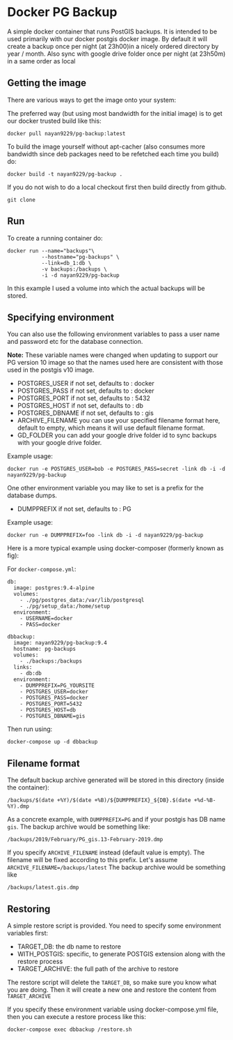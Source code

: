 # Docker PG Backup


A simple docker container that runs PostGIS backups. It is intended to be used
primarily with our docker postgis docker image. By default it will create a backup once per night (at 23h00)in a 
nicely ordered directory by year / month. Also sync with google drive folder once per night (at 23h50m) in a same order as local

## Getting the image

There are various ways to get the image onto your system:


The preferred way (but using most bandwidth for the initial image) is to
get our docker trusted build like this:


```
docker pull nayan9229/pg-backup:latest
```

To build the image yourself without apt-cacher (also consumes more bandwidth
since deb packages need to be refetched each time you build) do:

```
docker build -t nayan9229/pg-backup .
```

If you do not wish to do a local checkout first then build directly from github.

```
git clone
```

## Run


To create a running container do:

```
docker run --name="backups"\
           --hostname="pg-backups" \
           --link=db_1:db \
           -v backups:/backups \
           -i -d nayan9229/pg-backup
```
           
In this example I used a volume into which the actual backups will be
stored.

## Specifying environment


You can also use the following environment variables to pass a 
user name and password etc for the database connection.

**Note:** These variable names were changed when updating to support our PG version 10 image so that the names used here are consistent with those used in the postgis v10 image.

* POSTGRES_USER if not set, defaults to : docker
* POSTGRES_PASS if not set, defaults to : docker
* POSTGRES_PORT if not set, defaults to : 5432
* POSTGRES_HOST if not set, defaults to : db
* POSTGRES_DBNAME if not set, defaults to : gis
* ARCHIVE_FILENAME you can use your specified filename format here, default to empty, which means it will use default filename format.
* GD_FOLDER you can add your google drive folder id to sync backups with your google drive folder.

Example usage:

```
docker run -e POSTGRES_USER=bob -e POSTGRES_PASS=secret -link db -i -d nayan9229/pg-backup
```

One other environment variable you may like to set is a prefix for the 
database dumps.

* DUMPPREFIX if not set, defaults to : PG

Example usage:

```
docker run -e DUMPPREFIX=foo -link db -i -d nayan9229/pg-backup
```

Here is a more typical example using docker-composer (formerly known as fig):

For ``docker-compose.yml``:

```
db:
  image: postgres:9.4-alpine
  volumes:
    - ./pg/postgres_data:/var/lib/postgresql
    - ./pg/setup_data:/home/setup
  environment:
    - USERNAME=docker
    - PASS=docker

dbbackup:
  image: nayan9229/pg-backup:9.4
  hostname: pg-backups
  volumes:
    - ./backups:/backups
  links:
    - db:db
  environment:
    - DUMPPREFIX=PG_YOURSITE
    - POSTGRES_USER=docker
    - POSTGRES_PASS=docker
    - POSTGRES_PORT=5432
    - POSTGRES_HOST=db
    - POSTGRES_DBNAME=gis  
```

Then run using:

```
docker-compose up -d dbbackup
```

## Filename format

The default backup archive generated will be stored in this directory (inside the container):

```
/backups/$(date +%Y)/$(date +%B)/${DUMPPREFIX}_${DB}.$(date +%d-%B-%Y).dmp
```

As a concrete example, with `DUMPPREFIX=PG` and if your postgis has DB name `gis`.
The backup archive would be something like:

```
/backups/2019/February/PG_gis.13-February-2019.dmp
```

If you specify `ARCHIVE_FILENAME` instead (default value is empty). The 
filename will be fixed according to this prefix.
Let's assume `ARCHIVE_FILENAME=/backups/latest`
The backup archive would be something like

```
/backups/latest.gis.dmp
```

## Restoring

A simple restore script is provided.
You need to specify some environment variables first:

 * TARGET_DB: the db name to restore
 * WITH_POSTGIS: specific, to generate POSTGIS extension along with the restore process
 * TARGET_ARCHIVE: the full path of the archive to restore
 
 The restore script will delete the `TARGET_DB`, so make sure you know what you are doing.
 Then it will create a new one and restore the content from `TARGET_ARCHIVE`
 
 If you specify these environment variable using docker-compose.yml file, 
 then you can execute a restore process like this:
 
 ```
 docker-compose exec dbbackup /restore.sh
 ```